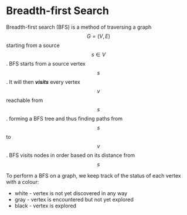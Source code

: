 # Breadth-first Search

Breadth-first search \(BFS\) is a method of traversing a graph $$G=(V,E)$$ starting from a source $$ s \in V $$.   BFS starts from a source vertex $$s$$.  It will then _**visits**_ every vertex $$v$$ reachable from $$s$$.   forming a BFS tree and thus finding paths from $$s$$ to $$v$$.  BFS visits nodes in order based on its distance from $$s$$

To perform a BFS on a graph, we keep track of the status of each vertex with a colour:

* white - vertex is not yet discovered in any way
* gray - vertex is encountered but not yet explored
* black - vertex is explored





